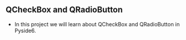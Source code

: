 ## QCheckBox and QRadioButton

* In this project we will learn about QCheckBox and QRadioButton in Pyside6.